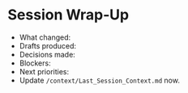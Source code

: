 <!-- status: stub; target: 150+ words -->
<!-- status: stub; target: 150+ words -->
<!-- status: stub; target: 150+ words -->
<!-- status: stub; target: 150+ words -->
<!-- status: stub; target: 150+ words -->
<!-- status: stub; target: 150+ words -->
# Session Wrap‑Up
- What changed:
- Drafts produced:
- Decisions made:
- Blockers:
- Next priorities:
- Update `/context/Last_Session_Context.md` now.







